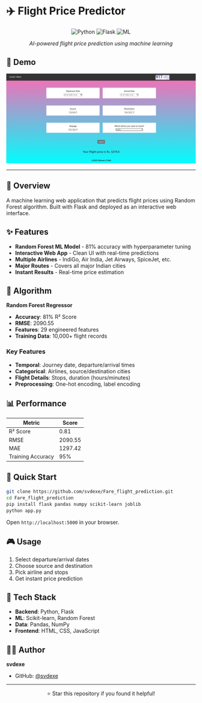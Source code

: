 # ✈️ Flight Price Predictor

<div align="center">
  <img src="https://img.shields.io/badge/Python-3.8+-blue.svg" alt="Python">
  <img src="https://img.shields.io/badge/Flask-Web%20App-green.svg" alt="Flask">
  <img src="https://img.shields.io/badge/ML-Random%20Forest-orange.svg" alt="ML">
</div>

<p align="center">
  <em>AI-powered flight price prediction using machine learning</em>
</p>

## 📸 Demo

<div align="center">
  <img src="https://github.com/svdexe/Fare_flight_prediction/blob/main/Website%20output.png" alt="Flight Price Predictor Demo" width="800">
</div>

---

## 🎯 Overview

A machine learning web application that predicts flight prices using Random Forest algorithm. Built with Flask and deployed as an interactive web interface.

## ✨ Features

- **Random Forest ML Model** - 81% accuracy with hyperparameter tuning
- **Interactive Web App** - Clean UI with real-time predictions
- **Multiple Airlines** - IndiGo, Air India, Jet Airways, SpiceJet, etc.
- **Major Routes** - Covers all major Indian cities
- **Instant Results** - Real-time price estimation

## 🧠 Algorithm

**Random Forest Regressor**
- **Accuracy**: 81% R² Score
- **RMSE**: 2090.55
- **Features**: 29 engineered features
- **Training Data**: 10,000+ flight records

### Key Features
- **Temporal**: Journey date, departure/arrival times
- **Categorical**: Airlines, source/destination cities  
- **Flight Details**: Stops, duration (hours/minutes)
- **Preprocessing**: One-hot encoding, label encoding

## 📊 Performance

| Metric | Score |
|--------|-------|
| R² Score | 0.81 |
| RMSE | 2090.55 |
| MAE | 1297.42 |
| Training Accuracy | 95% |

## 🚀 Quick Start

```bash
git clone https://github.com/svdexe/Fare_flight_prediction.git
cd Fare_flight_prediction
pip install flask pandas numpy scikit-learn joblib
python app.py
```

Open `http://localhost:5000` in your browser.

## 🎮 Usage

1. Select departure/arrival dates
2. Choose source and destination
3. Pick airline and stops
4. Get instant price prediction

## 🔧 Tech Stack

- **Backend**: Python, Flask
- **ML**: Scikit-learn, Random Forest
- **Data**: Pandas, NumPy
- **Frontend**: HTML, CSS, JavaScript

## 👨‍💻 Author

**svdexe**
- GitHub: [@svdexe](https://github.com/svdexe)

---

<div align="center">
  <p>⭐ Star this repository if you found it helpful!</p>
</div>
